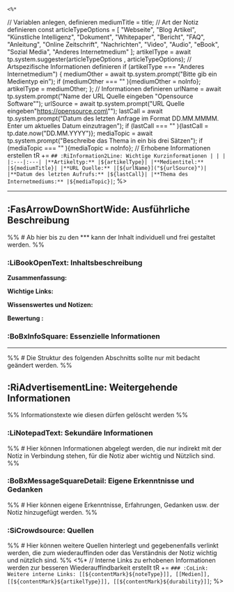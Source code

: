 	<%*
// Variablen anlegen, definieren
mediumTitle = title;
// Art der Notiz definieren
const articleTypeOptions = [
	"Webseite",
	"Blog Artikel",
	"Künstliche Intelligenz",
	"Dokument",
	"Whitepaper",
	"Bericht",
	"FAQ",
	"Anleitung",
	"Online Zeitschrift",
	"Nachrichten",
	"Video",
	"Audio",
	"eBook",
	"Sozial Media",
	"Anderes Internetmedium"
	];
artikelType = await tp.system.suggester(articleTypeOptions , articleTypeOptions);
// Artspezifische Informationen definieren
if (artikelType === "Anderes Internetmedium") {
	mediumOther = await tp.system.prompt("Bitte gib ein Medientyp ein");
	if (mediumOther === "" ){mediumOther = noInfo};
	artikelType = mediumOther;
};
// Informationen definieren
urlName = await tp.system.prompt("Name der URL Quelle eingeben \"Opensource Software\"");
urlSource = await tp.system.prompt("URL Quelle eingeben\"https://opensource.com\"");
lastCall = await tp.system.prompt("Datum des letzten Anfrage im Format DD.MM.MMMM. Enter um aktuelles Datum einzutragen");
if (lastCall === "" ){lastCall = tp.date.now("DD.MM.YYYY")};
mediaTopic = await tp.system.prompt("Beschreibe das Thema in ein bis drei Sätzen");
if (mediaTopic === "" ){mediaTopic = noInfo};
// Erhobene Informationen erstellen
tR += `## :RiInformation2Line: Wichtige Kurzinformationen
| | |
|:---|:---|
|**Artikeltyp:** |${artikelType}|
|**Medientitel:** |${mediumTitle}|
|**URL Quelle:** |[${urlName}]("${urlSource}")|
|**Datum des letzten Aufrufs:** |${lastCall}|
|**Thema des Internetmediums:** |${mediaTopic}|`;
%>

***
## :FasArrowDownShortWide: Ausführliche Beschreibung
%% # Ab hier bis zu den *** kann der Inhalt individuell und frei gestaltet werden. %%

### :LiBookOpenText: Inhaltsbeschreibung
**Zusammenfassung:**

**Wichtige Links:** 
 
**Wissenswertes und Notizen:**

**Bewertung :** 

### :BoBxInfoSquare: Essenzielle Informationen


***
%% # Die Struktur des folgenden Abschnitts sollte nur mit bedacht geändert werden. %%
## :RiAdvertisementLine: Weitergehende Informationen
%% Informationstexte wie diesen dürfen gelöscht werden %%

### :LiNotepadText: Sekundäre Informationen
%% # Hier können Informationen abgelegt werden, die nur indirekt mit der Notiz in Verbindung stehen, für die Notiz aber wichtig und Nützlich sind. %%

### :BoBxMessageSquareDetail: Eigene Erkenntnisse und Gedanken
%% # Hier können eigene Erkenntnisse, Erfahrungen, Gedanken usw. der Notiz hinzugefügt werden. %%

### :SiCrowdsource: Quellen
%% # Hier können weitere Quellen hinterlegt und gegebenenfalls verlinkt werden, die zum wiederauffinden oder das Verständnis der Notiz wichtig und nützlich sind. %%
<%* 
// Interne Links zu erhobenen Informationen werden zur besseren Wiederauffindbarkeit erstellt
tR += `### :CoLink: Weitere interne Links:
[[${contentMark}${noteType}]], [[Medien]], [[${contentMark}${artikelType}]], [[${contentMark}${durability}]]`;
%>
